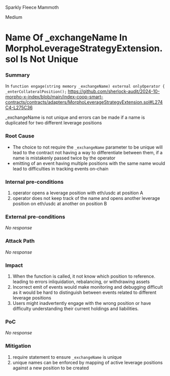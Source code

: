 Sparkly Fleece Mammoth

Medium

# Name Of _exchangeName In MorphoLeverageStrategyExtension.sol Is Not Unique

### Summary

In  ```function engage(string memory _exchangeName) external onlyOperator {
    _enterCollateralPosition();``` 
 https://github.com/sherlock-audit/2024-10-morpho-x-index/blob/main/index-coop-smart-contracts/contracts/adapters/MorphoLeverageStrategyExtension.sol#L274C4-L275C36

_exchangeName is not unique and errors can be made if a name is duplicated for two different leverage positions

### Root Cause

- The choice to not require the  ```_exchangeName``` parameter to be unique will lead to the contract not having a way to differentiate between them, if a name is mistakenly passed twice by the operator
-  emitting of  an event  having multiple positions with the same name would lead to difficulties in tracking events on-chain

### Internal pre-conditions

1. operator opens a leverage position with eth/usdc at position A
2. operator does not keep track of the name and opens another leverage position on eth/usdc at another on position B

### External pre-conditions

_No response_

### Attack Path

_No response_

### Impact

1.  When the function is called, it not know which position to reference. leading to errors inliquidation, rebalancing, or withdrawing assets
2. Incorrect emit of events  would make monitoring and debugging difficult as it would be hard to distinguish between events related to different leverage positions
3. Users might inadvertently engage with the wrong position or have difficulty understanding their current holdings and liabilities.

### PoC

_No response_

### Mitigation

1. require statement to ensure ```_exchangeName``` is unique
1. unique names can be enforced by mapping of active leverage positions against a new position to be created